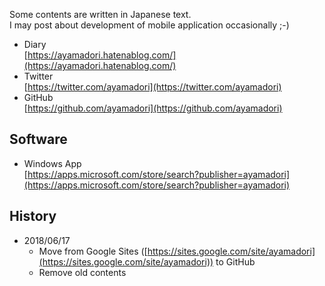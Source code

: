 Some contents are written in Japanese text.  
I may post about development of mobile application occasionally ;-)

- Diary  
[https://ayamadori.hatenablog.com/](https://ayamadori.hatenablog.com/)
- Twitter  
[https://twitter.com/ayamadori](https://twitter.com/ayamadori)
- GitHub  
[https://github.com/ayamadori](https://github.com/ayamadori)

## Software
- Windows App  
[https://apps.microsoft.com/store/search?publisher=ayamadori](https://apps.microsoft.com/store/search?publisher=ayamadori)

## History
- 2018/06/17
  * Move from Google Sites ([https://sites.google.com/site/ayamadori](https://sites.google.com/site/ayamadori)) to GitHub
  * Remove old contents
